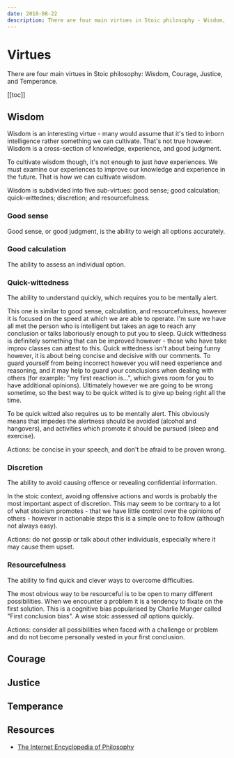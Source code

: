 ```yaml
---
date: 2018-08-22
description: There are four main virtues in Stoic philosophy - Wisdom, Courage, Justice, and Temperance.
---
```

# Virtues
There are four main virtues in Stoic philosophy: Wisdom, Courage, Justice, and Temperance. 

[[toc]]


## Wisdom

Wisdom is an interesting virtue - many would assume that it's tied to inborn intelligence rather something we can cultivate. That's not true however. Wisdom is a cross-section of knowledge, experience, and good judgment.

To cultivate wisdom though, it's not enough to just *have* experiences. We must examine our experiences to improve our knowledge and experience in the future. That is how we can cultivate wisdom.

Wisdom is subdivided into five sub-virtues: good sense; good calculation; quick-wittednes; discretion; and resourcefulness.

### Good sense

Good sense, or good judgment, is the ability to weigh all options accurately.

### Good calculation

The ability to assess an individual option.

### Quick-wittedness

The ability to understand quickly, which requires you to be mentally alert.

This one is similar to good sense, calculation, and resourcefulness, however it is focused on the speed at which we are able to operate. I'm sure we have all met the person who is intelligent but takes an age to reach any conclusion or talks laboriously enough to put you to sleep. Quick wittedness is definitely something that can be improved however - those who have take improv classes can attest to this. Quick wittedness isn't about being funny however, it is about being concise and decisive with our comments. To guard yourself from being incorrect however you will need experience and reasoning, and it may help to guard your conclusions when dealing with others (for example: "my first reaction is...", which gives room for you to have additional opinions). Ultimately however we are going to be wrong sometime, so the best way to be quick witted is to give up being right all the time.

To be quick witted also requires us to be mentally alert. This obviously means that impedes the alertness should be avoided (alcohol and hangovers), and activities which promote it should be pursued (sleep and exercise).

Actions: be concise in your speech, and don't be afraid to be proven wrong.

### Discretion

The ability to avoid causing offence or revealing confidential information.

In the stoic context, avoiding offensive actions and words is probably the most important aspect of discretion. This may seem to be contrary to a lot of what stoicism promotes - that we have little control over the opinions of others - however in actionable steps this is a simple one to follow (although not always easy).

Actions: do not gossip or talk about other individuals, especially where it may cause them upset.

### Resourcefulness

The ability to find quick and clever ways to overcome difficulties.

The most obvious way to be resourceful is to be open to many different possibilities. When we encounter a problem it is a tendency to fixate on the first solution. This is a cognitive bias popularised by Charlie Munger called "First conclusion bias". A wise stoic assessed *all* options quickly.

Actions: consider all possibilities when faced with a challenge or problem and do not become personally vested in your first conclusion.


## Courage

## Justice

## Temperance

## Resources

- [The Internet Encyclopedia of Philosophy](https://www.iep.utm.edu/stoiceth/)